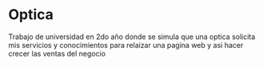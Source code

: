 # Optica
Trabajo de universidad en 2do año donde se simula que una optica solicita mis servicios y conocimientos para relaizar una pagina web y asi hacer crecer las ventas del negocio
